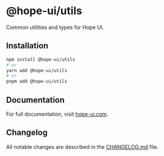# @hope-ui/utils

Common utilities and types for Hope UI.

## Installation

```bash
npm install @hope-ui/utils
# or
yarn add @hope-ui/utils
# or
pnpm add @hope-ui/utils
```

## Documentation

For full documentation, visit [hope-ui.com](https://hope-ui.com/).

## Changelog

All notable changes are described in the [CHANGELOG.md](./CHANGELOG.md) file.
